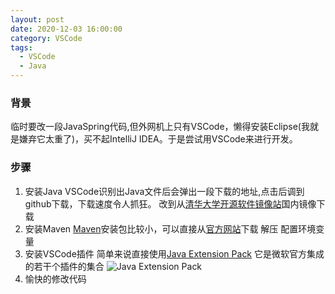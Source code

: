 ```yaml
---
layout: post
date: 2020-12-03 16:00:00
category: VSCode
tags:
  - VSCode
  - Java
---
```


### 背景
临时要改一段JavaSpring代码,但外网机上只有VSCode，懒得安装Eclipse(我就是嫌弃它太重了)，买不起IntelliJ IDEA。于是尝试用VSCode来进行开发。
### 步骤
1. 安装Java
   VSCode识别出Java文件后会弹出一段下载的地址,点击后调到github下载，下载速度令人抓狂。
   改到从[清华大学开源软件镜像站](https://mirrors.tuna.tsinghua.edu.cn/AdoptOpenJDK/)国内镜像下载
2. 安装Maven
   [Maven](https://www.runoob.com/maven/maven-tutorial.html)安装包比较小，可以直接从[官方网站](http://maven.apache.org/download.cgi)下载
   解压 配置环境变量
3. 安装VSCode插件
   简单来说直接使用[Java Extension Pack](https://marketplace.visualstudio.com/items?itemName=vscjava.vscode-java-pack)
   它是微软官方集成的若干个插件的集合
   ![Java Extension Pack](https://run-dream.github.io/img/post/vscode-java-pack.jpg)
4. 愉快的修改代码